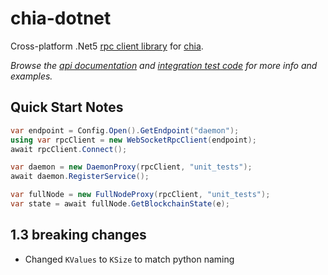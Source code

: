 # chia-dotnet

Cross-platform .Net5 [rpc client library](https://github.com/dkackman/chia-dotnet) for [chia](https://chia.net).

_Browse the [api documentation](https://dkackman.github.io/chia-dotnet/api/chia.dotnet.html) and 
[integration test code](https://github.com/dkackman/chia-dotnet/tree/main/src/chia-dotnet.tests) for more info and examples._

## Quick Start Notes

```csharp
var endpoint = Config.Open().GetEndpoint("daemon");
using var rpcClient = new WebSocketRpcClient(endpoint);
await rpcClient.Connect();

var daemon = new DaemonProxy(rpcClient, "unit_tests");
await daemon.RegisterService();

var fullNode = new FullNodeProxy(rpcClient, "unit_tests");
var state = await fullNode.GetBlockchainState(e);
```

## 1.3 breaking changes

- Changed `KValues` to `KSize` to match python naming

